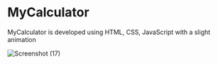# MyCalculator
MyCalculator is developed using HTML, CSS, JavaScript with a slight animation

![Screenshot (17)](https://user-images.githubusercontent.com/123310071/213925435-331aedf7-1d46-4ea0-801c-c39ada9c66b8.png)
